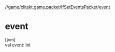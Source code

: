 //[game](../../../index.md)/[xlitekt.game.packet](../index.md)/[IfSetEventsPacket](index.md)/[event](event.md)

# event

[jvm]\
val [event](event.md): [Int](https://kotlinlang.org/api/latest/jvm/stdlib/kotlin/-int/index.html)
